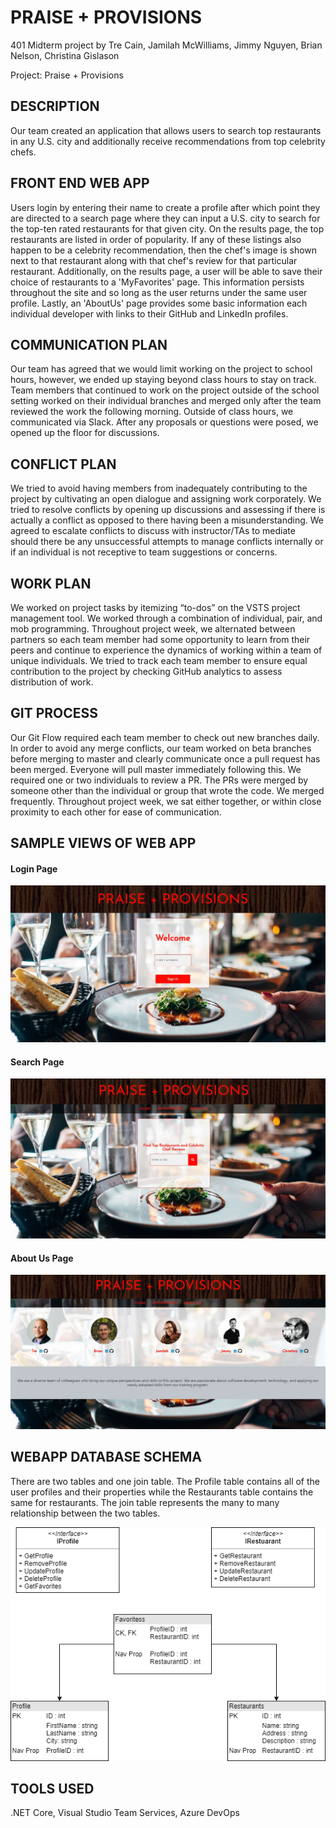 # PRAISE + PROVISIONS

401 Midterm project by Tre Cain, Jamilah McWilliams, Jimmy Nguyen, Brian Nelson, Christina Gislason

Project: Praise + Provisions

## DESCRIPTION 

Our team created an application that allows users to search top restaurants in any U.S. city and additionally receive recommendations from top celebrity chefs. 

## FRONT END WEB APP

Users login by entering their name to create a profile after which point they are directed to a search page where they can input a U.S. city to search for the top-ten rated restaurants for that given city. On the results page, the top restaurants are listed in order of popularity. If any of these listings also happen to be a celebrity recommendation, then the chef's image is shown next to that restaurant along with that chef's review for that particular restaurant. Additionally, on the results page, a user will be able to save their choice of restaurants to a 'MyFavorites' page. This information persists throughout the site and so long as the user returns under the same user profile. Lastly, an 'AboutUs' page provides some basic information each individual developer with links to their GitHub and LinkedIn profiles.

## COMMUNICATION PLAN

Our team has agreed that we would limit working on the project to school hours, however, we ended up staying beyond class hours to stay on track. Team members that continued to work on the project outside of the school setting worked on their individual branches and merged only after the team reviewed the work the following morning. Outside of class hours, we communicated via Slack. After any proposals or questions were posed, we opened up the floor for discussions. 

## CONFLICT PLAN

We tried to avoid having members from inadequately contributing to the project by cultivating an open dialogue and assigning work corporately. We tried to resolve conflicts by opening up discussions and assessing if there is actually a conflict as opposed to there having been a misunderstanding. We agreed to escalate conflicts to discuss with instructor/TAs to mediate should there be any unsuccessful attempts to manage conflicts internally or if an individual is not receptive to team suggestions or concerns. 

## WORK PLAN

We worked on project tasks by itemizing “to-dos” on the VSTS project management tool. We worked through a combination of individual, pair, and mob programming. Throughout project week, we alternated between partners so each team member had some opportunity to learn from their peers and continue to experience the dynamics of working within a team of unique individuals. We tried to track each team member to ensure equal contribution to the project by checking  GitHub analytics to assess distribution of work. 

## GIT PROCESS

Our Git Flow required each team member to check out new branches daily. In order to avoid any merge conflicts, our team worked on beta branches before merging to master and clearly communicate once a pull request has been merged. Everyone will pull master immediately following this. We required one or two individuals to review a PR. The PRs were merged by someone other than the individual or group that wrote the code. We merged frequently. Throughout project week, we sat either together, or within close proximity to each other for ease of communication.  

## SAMPLE VIEWS OF WEB APP

#### Login Page

![LoginPage](https://github.com/Praise-and-Provisions/PraiseProvisions/blob/master/LoginPage.JPG)

#### Search Page

![SearchPage](https://github.com/Praise-and-Provisions/PraiseProvisions/blob/master/SearchPage.JPG)

#### About Us Page

![AboutUsPage](https://github.com/Praise-and-Provisions/PraiseProvisions/blob/master/AboutUsPage.JPG)


## WEBAPP DATABASE SCHEMA

There are two tables and one join table. The Profile table contains all of the user profiles and their properties while the Restaurants table contains the same for restaurants. The join table represents the many to many relationship between the two tables.

![PP-WebApp-Schema](https://github.com/Praise-and-Provisions/PraiseProvisions/blob/master/WebAppSchema%20(1).png)

## TOOLS USED

.NET Core, Visual Studio Team Services, Azure DevOps 

